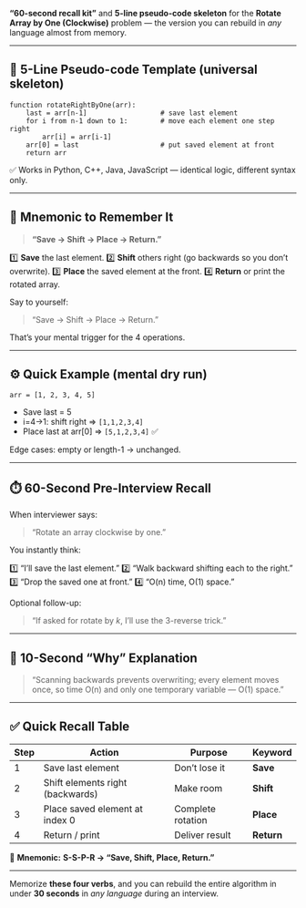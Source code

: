 **“60-second recall kit”** and **5-line pseudo-code skeleton** for the **Rotate Array by One (Clockwise)** problem — the version you can rebuild in *any* language almost from memory.

---

## 🧠 5-Line Pseudo-code Template (universal skeleton)

```
function rotateRightByOne(arr):
    last = arr[n-1]                  # save last element
    for i from n-1 down to 1:        # move each element one step right
        arr[i] = arr[i-1]
    arr[0] = last                    # put saved element at front
    return arr
```

✅ Works in Python, C++, Java, JavaScript — identical logic, different syntax only.

---

## 🧩 Mnemonic to Remember It

> **“Save → Shift → Place → Return.”**

1️⃣ **Save** the last element.
2️⃣ **Shift** others right (go backwards so you don’t overwrite).
3️⃣ **Place** the saved element at the front.
4️⃣ **Return** or print the rotated array.

Say to yourself:

> “Save → Shift → Place → Return.”

That’s your mental trigger for the 4 operations.

---

## ⚙️ Quick Example (mental dry run)

```
arr = [1, 2, 3, 4, 5]
```

* Save last = 5
* i=4→1: shift right ⇒ `[1,1,2,3,4]`
* Place last at arr[0] ⇒ `[5,1,2,3,4]` ✅

Edge cases: empty or length-1 → unchanged.

---

## ⏱️ 60-Second Pre-Interview Recall

When interviewer says:

> “Rotate an array clockwise by one.”

You instantly think:

1️⃣ “I’ll save the last element.”
2️⃣ “Walk backward shifting each to the right.”
3️⃣ “Drop the saved one at front.”
4️⃣ “O(n) time, O(1) space.”

Optional follow-up:

> “If asked for rotate by *k*, I’ll use the 3-reverse trick.”

---

## 🧠 10-Second “Why” Explanation

> “Scanning backwards prevents overwriting; every element moves once,
> so time O(n) and only one temporary variable — O(1) space.”

---

## ✅ Quick Recall Table

| Step | Action                           | Purpose           | Keyword    |
| ---- | -------------------------------- | ----------------- | ---------- |
| 1    | Save last element                | Don’t lose it     | **Save**   |
| 2    | Shift elements right (backwards) | Make room         | **Shift**  |
| 3    | Place saved element at index 0   | Complete rotation | **Place**  |
| 4    | Return / print                   | Deliver result    | **Return** |

🧩 **Mnemonic:** **S-S-P-R → “Save, Shift, Place, Return.”**

---

Memorize **these four verbs**, and you can rebuild the entire algorithm in under **30 seconds** in *any language* during an interview.
